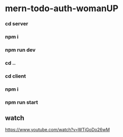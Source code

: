 # mern-todo-auth-womanUP

### cd server
### npm i
### npm run dev

### cd ..
### cd client
### npm i
### npm run start

## watch
https://www.youtube.com/watch?v=WTjGoDo26wM
